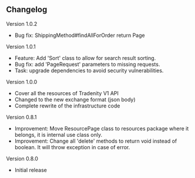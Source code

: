 ## Changelog

Version 1.0.2
- Bug fix: ShippingMethod#findAllForOrder return Page

Version 1.0.1
- Feature: Add 'Sort' class to allow for search result sorting.
- Bug fix: add 'PageRequest' parameters to missing requests. 
- Task: upgrade dependencies to avoid security vulnerabilities.

Version 1.0.0
- Cover all the resources of Tradenity V1 API
- Changed to the new exchange format (json body)
- Complete rewrite of the infrastructure code


Version 0.8.1
- Improvement: Move ResourcePage class to resources package where it belongs, it is internal use class only.
- Improvement: Change all 'delete' methods to return void instead of boolean. It will throw exception in case of error.


Version 0.8.0

-  Initial release
